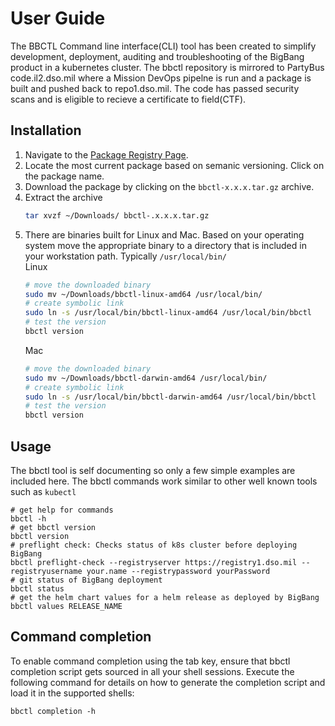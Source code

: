 # User Guide
The BBCTL Command line interface(CLI) tool has been created to simplify development, deployment, auditing and troubleshooting of the BigBang product in a kubernetes cluster. The bbctl repository is mirrored to PartyBus code.il2.dso.mil where a Mission DevOps pipelne is run and a package is built and pushed back to repo1.dso.mil. The code has passed security scans and is eligible to recieve a certificate to field(CTF). 

## Installation
1. Navigate to the [Package Registry Page](https://repo1.dso.mil/platform-one/big-bang/apps/product-tools/bbctl/-/packages). 
1. Locate the most current package based on semanic versioning. Click on the package name. 
1. Download the package by clicking on the ```bbctl-x.x.x.tar.gz``` archive.
1. Extract the archive
    ```bash
    tar xvzf ~/Downloads/ bbctl-.x.x.x.tar.gz
    ```
1. There are binaries built for Linux and Mac. Based on your operating system move the appropriate binary to a directory that is included in your workstation path. Typically ```/usr/local/bin/```  
    Linux
    ```bash
    # move the downloaded binary
    sudo mv ~/Downloads/bbctl-linux-amd64 /usr/local/bin/
    # create symbolic link
    sudo ln -s /usr/local/bin/bbctl-linux-amd64 /usr/local/bin/bbctl
    # test the version
    bbctl version
    ```
    Mac
    ```bash
    # move the downloaded binary
    sudo mv ~/Downloads/bbctl-darwin-amd64 /usr/local/bin/
    # create symbolic link
    sudo ln -s /usr/local/bin/bbctl-darwin-amd64 /usr/local/bin/bbctl
    # test the version
    bbctl version
    ```

## Usage
The bbctl tool is self documenting so only a few simple examples are included here. The bbctl commands work similar to other well known tools such as ```kubectl```
```
# get help for commands
bbctl -h
# get bbctl version
bbctl version
# preflight check: Checks status of k8s cluster before deploying BigBang
bbctl preflight-check --registryserver https://registry1.dso.mil --registryusername your.name --registrypassword yourPassword
# git status of BigBang deployment
bbctl status
# get the helm chart values for a helm release as deployed by BigBang
bbctl values RELEASE_NAME
```

## Command completion
To enable command completion using the tab key, ensure that bbctl completion script gets sourced in all your shell sessions. Execute the following command for details on how to generate the completion script and load it in the supported shells:
```
bbctl completion -h
```
